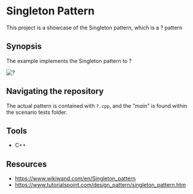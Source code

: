 # Singleton Pattern
This project is a showcase of the Singleton pattern, which is a ? pattern

## Synopsis
The example implements the Singleton pattern to ?

![?](?.png)

## Navigating the repository
The actual pattern is contained with `?.cpp`, and the _"main"_ is found within the scenario tests folder.

## Tools
* C++

## Resources
* https://www.wikiwand.com/en/Singleton_pattern
* https://www.tutorialspoint.com/design_pattern/singleton_pattern.htm

